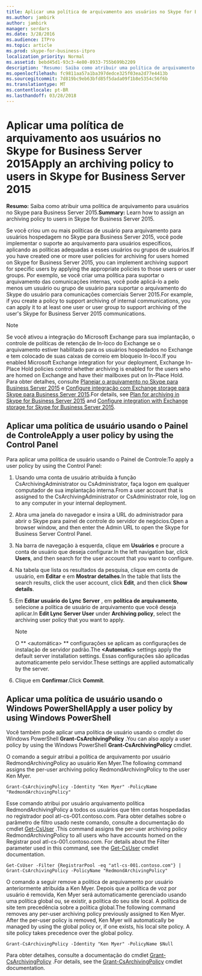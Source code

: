 ```yaml
---
title: Aplicar uma política de arquivamento aos usuários no Skype for Business Server 2015
ms.author: jambirk
author: jambirk
manager: serdars
ms.date: 3/28/2016
ms.audience: ITPro
ms.topic: article
ms.prod: skype-for-business-itpro
localization_priority: Normal
ms.assetid: bebd45d1-93c3-4e80-8933-755b699b2209
description: 'Resumo: Saiba como atribuir uma política de arquivamento para usuários no Skype para Business Server 2015.'
ms.openlocfilehash: fc9811aa57a1ba397dedce325f03ea2d77e4413b
ms.sourcegitcommit: 7d819bc9eb63bfd85f5dada09f1b8e5354c56f6b
ms.translationtype: MT
ms.contentlocale: pt-BR
ms.lasthandoff: 03/28/2018
---
```

# <a name="apply-an-archiving-policy-to-users-in-skype-for-business-server-2015"></a><span data-ttu-id="601dc-103">Aplicar uma política de arquivamento aos usuários no Skype for Business Server 2015</span><span class="sxs-lookup"><span data-stu-id="601dc-103">Apply an archiving policy to users in Skype for Business Server 2015</span></span>

<span data-ttu-id="601dc-104">**Resumo:** Saiba como atribuir uma política de arquivamento para usuários no Skype para Business Server 2015.</span><span class="sxs-lookup"><span data-stu-id="601dc-104">**Summary:** Learn how to assign an archiving policy to users in Skype for Business Server 2015.</span></span>
  
<span data-ttu-id="601dc-105">Se você criou um ou mais políticas de usuário para arquivamento para usuários hospedagem no Skype para Business Server 2015, você pode implementar o suporte ao arquivamento para usuários específicos, aplicando as políticas adequadas a esses usuários ou grupos de usuários.</span><span class="sxs-lookup"><span data-stu-id="601dc-105">If you have created one or more user policies for archiving for users homed on Skype for Business Server 2015, you can implement archiving support for specific users by applying the appropriate policies to those users or user groups.</span></span> <span data-ttu-id="601dc-106">Por exemplo, se você criar uma política para suportar o arquivamento das comunicações internas, você pode aplicá-lo a pelo menos um usuário ou grupo de usuário para suportar o arquivamento do Skype do usuário para comunicações comerciais Server 2015.</span><span class="sxs-lookup"><span data-stu-id="601dc-106">For example, if you create a policy to support archiving of internal communications, you can apply it to at least one user or user group to support archiving of the user's Skype for Business Server 2015 communications.</span></span>
  
> [!NOTE]
> <span data-ttu-id="601dc-107">Se você ativou a integração do Microsoft Exchange para sua implantação, o controle de políticas de retenção de In-loco do Exchange se o arquivamento estiver habilitado para os usuários hospedados no Exchange e tem colocado de suas caixas de correio em bloqueio In-loco.</span><span class="sxs-lookup"><span data-stu-id="601dc-107">If you enabled Microsoft Exchange integration for your deployment, Exchange In-Place Hold policies control whether archiving is enabled for the users who are homed on Exchange and have their mailboxes put on In-Place Hold.</span></span> <span data-ttu-id="601dc-108">Para obter detalhes, consulte [Planejar o arquivamento no Skype para Business Server 2015](../../plan-your-deployment/archiving/archiving.md) e [Configure integração com Exchange storage para Skype para Business Server 2015](../../deploy/deploy-archiving/configure-integration-with-exchange-storage.md).</span><span class="sxs-lookup"><span data-stu-id="601dc-108">For details, see [Plan for archiving in Skype for Business Server 2015](../../plan-your-deployment/archiving/archiving.md) and [Configure integration with Exchange storage for Skype for Business Server 2015](../../deploy/deploy-archiving/configure-integration-with-exchange-storage.md).</span></span> 
  
## <a name="apply-a-user-policy-by-using-the-control-panel"></a><span data-ttu-id="601dc-109">Aplicar uma política de usuário usando o Painel de Controle</span><span class="sxs-lookup"><span data-stu-id="601dc-109">Apply a user policy by using the Control Panel</span></span>

<span data-ttu-id="601dc-110">Para aplicar uma política de usuário usando o Painel de Controle:</span><span class="sxs-lookup"><span data-stu-id="601dc-110">To apply a user policy by using the Control Panel:</span></span>
  
1. <span data-ttu-id="601dc-111">Usando uma conta de usuário atribuída à função CsArchivingAdministrator ou CsAdministrator, faça logon em qualquer computador de sua implantação interna.</span><span class="sxs-lookup"><span data-stu-id="601dc-111">From a user account that is assigned to the CsArchivingAdministrator or CsAdministrator role, log on to any computer in your internal deployment.</span></span> 
    
2. <span data-ttu-id="601dc-112">Abra uma janela do navegador e insira a URL do administrador para abrir o Skype para painel de controle do servidor de negócios.</span><span class="sxs-lookup"><span data-stu-id="601dc-112">Open a browser window, and then enter the Admin URL to open the Skype for Business Server Control Panel.</span></span> 
    
3. <span data-ttu-id="601dc-113">Na barra de navegação à esquerda, clique em **Usuários** e procure a conta de usuário que deseja configurar.</span><span class="sxs-lookup"><span data-stu-id="601dc-113">In the left navigation bar, click **Users**, and then search for the user account that you want to configure.</span></span> 
    
4. <span data-ttu-id="601dc-114">Na tabela que lista os resultados da pesquisa, clique em conta de usuário, em **Editar** e em **Mostrar detalhes**.</span><span class="sxs-lookup"><span data-stu-id="601dc-114">In the table that lists the search results, click the user account, click **Edit**, and then click **Show details**.</span></span>
    
5. <span data-ttu-id="601dc-115">Em **Editar usuário do Lync Server** , em **política de arquivamento**, selecione a política de usuário de arquivamento que você deseja aplicar.</span><span class="sxs-lookup"><span data-stu-id="601dc-115">In **Edit Lync Server User** under **Archiving policy**, select the archiving user policy that you want to apply.</span></span>
    
    > [!NOTE]
    > <span data-ttu-id="601dc-116">O ** \<automática\> ** configurações se aplicam as configurações de instalação de servidor padrão.</span><span class="sxs-lookup"><span data-stu-id="601dc-116">The **\<Automatic\>** settings apply the default server installation settings.</span></span> <span data-ttu-id="601dc-117">Essas configurações são aplicadas automaticamente pelo servidor.</span><span class="sxs-lookup"><span data-stu-id="601dc-117">These settings are applied automatically by the server.</span></span>
  
6. <span data-ttu-id="601dc-118">Clique em **Confirmar**.</span><span class="sxs-lookup"><span data-stu-id="601dc-118">Click **Commit**.</span></span>
    
## <a name="apply-a-user-policy-by-using-windows-powershell"></a><span data-ttu-id="601dc-119">Aplicar uma política de usuário usando o Windows PowerShell</span><span class="sxs-lookup"><span data-stu-id="601dc-119">Apply a user policy by using Windows PowerShell</span></span>

<span data-ttu-id="601dc-120">Você também pode aplicar uma política de usuário usando o cmdlet do Windows PowerShell **Grant-CsArchivingPolicy** .</span><span class="sxs-lookup"><span data-stu-id="601dc-120">You can also apply a user policy by using the Windows PowerShell **Grant-CsArchivingPolicy** cmdlet.</span></span>
  
<span data-ttu-id="601dc-121">O comando a seguir atribui a política de arquivamento por usuário RedmondArchivingPolicy ao usuário Ken Myer.</span><span class="sxs-lookup"><span data-stu-id="601dc-121">The following command assigns the per-user archiving policy RedmondArchivingPolicy to the user Ken Myer.</span></span>
  
```
Grant-CsArchivingPolicy -Identity "Ken Myer" -PolicyName "RedmondArchivingPolicy"
```

<span data-ttu-id="601dc-122">Esse comando atribui por usuário arquivamento política RedmondArchivingPolicy a todos os usuários que têm contas hospedadas no registrador pool atl-cs-001.contoso.com. Para obter detalhes sobre o parâmetro de filtro usado neste comando, consulte a documentação do cmdlet [Get-CsUser](https://docs.microsoft.com/powershell/module/skype/get-csuser?view=skype-ps) .</span><span class="sxs-lookup"><span data-stu-id="601dc-122">This command assigns the per-user archiving policy RedmondArchivingPolicy to all users who have accounts homed on the Registrar pool atl-cs-001.contoso.com. For details about the Filter parameter used in this command, see the [Get-CsUser](https://docs.microsoft.com/powershell/module/skype/get-csuser?view=skype-ps) cmdlet documentation.</span></span>
  
```
Get-CsUser -Filter {RegistrarPool -eq "atl-cs-001.contoso.com"} | Grant-CsArchivingPolicy -PolicyName "RedmondArchivingPolicy"

```

<span data-ttu-id="601dc-p104">O comando a seguir remove a política de arquivamento por usuário anteriormente atribuída a Ken Myer. Depois que a política de voz por usuário é removida, Ken Myer será automaticamente gerenciado usando uma política global ou, se existir, a política do seu site local. A política de site tem precedência sobre a política global.</span><span class="sxs-lookup"><span data-stu-id="601dc-p104">The following command removes any per-user archiving policy previously assigned to Ken Myer. After the per-user policy is removed, Ken Myer will automatically be managed by using the global policy or, if one exists, his local site policy. A site policy takes precedence over the global policy.</span></span>
  
```
Grant-CsArchivingPolicy -Identity "Ken Myer" -PolicyName $Null
```

<span data-ttu-id="601dc-126">Para obter detalhes, consulte a documentação do cmdlet [Grant-CsArchivingPolicy](https://docs.microsoft.com/powershell/module/skype/grant-csarchivingpolicy?view=skype-ps) .</span><span class="sxs-lookup"><span data-stu-id="601dc-126">For details, see the [Grant-CsArchivingPolicy](https://docs.microsoft.com/powershell/module/skype/grant-csarchivingpolicy?view=skype-ps) cmdlet documentation.</span></span>
  

